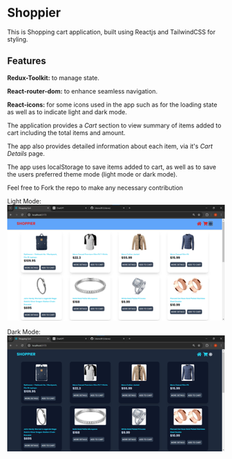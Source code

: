 # Shoppier

This is Shopping cart application, built using Reactjs and TailwindCSS for styling.

## Features

**Redux-Toolkit:** to manage state.

**React-router-dom:** to enhance seamless navigation.

**React-icons:** for some icons used in the app such as for the loading state as well as to indicate light and dark mode.

The application provides a _Cart_ section to view summary of items added to cart including the total items and amount.

The app also provides detailed information about each item, via it's _Cart Details_ page.

The app uses localStorage to save items added to cart, as well as to save the users preferred theme mode (light mode or dark mode).

Feel free to Fork the repo to make any necessary contribution

Light Mode:
![shopping-cart-ui-light-mode](/src/assets/shopping-ui-readme-light.png)

Dark Mode:
![shopping-cart-ui-light-mode](/src/assets/shopping-ui-readme-dark.png)
